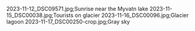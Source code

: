 2023-11-12_DSC09571.jpg;Sunrise near the Myvatn lake
2023-11-15_DSC00038.jpg;Tourists on glacier
2023-11-16_DSC00096.jpg;Glacier lagoon
2023-11-17_DSC00250-crop.jpg;Gray sky